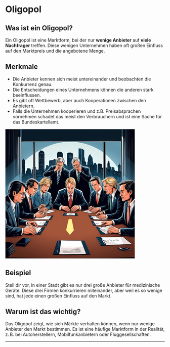 # Oligopol

## Was ist ein Oligopol?

Ein Oligopol ist eine Marktform, bei der nur **wenige Anbieter** auf **viele Nachfrager** treffen. Diese wenigen Unternehmen haben oft großen Einfluss auf den Marktpreis und die angebotene Menge.

## Merkmale

- Die Anbieter kennen sich meist untereinander und beobachten die Konkurrenz genau.
- Die Entscheidungen eines Unternehmens können die anderen stark beeinflussen.
- Es gibt oft Wettbewerb, aber auch Kooperationen zwischen den Anbietern. 
- Falls die Unternehmen kooperieren und z.B. Preisabsprachen vornehmen schadet das meist den Verbrauchern und ist eine Sache für das Bundeskartellamt.

![grr](images/Oligopol.png)
## Beispiel

Stell dir vor, in einer Stadt gibt es nur drei große Anbieter für medizinische Geräte. Diese drei Firmen konkurrieren miteinander, aber weil es so wenige sind, hat jede einen großen Einfluss auf den Markt.

## Warum ist das wichtig?

Das Oligopol zeigt, wie sich Märkte verhalten können, wenn nur wenige Anbieter den Markt bestimmen. Es ist eine häufige Marktform in der Realität, z. B. bei Autoherstellern, Mobilfunkanbietern oder Fluggesellschaften.

---



